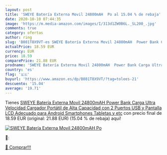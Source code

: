 ```yaml
---
layout: post
title: 'SWEYE Batería Externa Movil 24800mAH  Po al 15.04 % de rebaja'
date: 2020-10-10 07:44:35
image: 'https://m.media-amazon.com/images/I/313d1ZW0B6L._SL200_.jpg'
comments: true
category: ofertas
author: ring
slug: 'B081T8X9VT-es SWEYE Batería Externa Movil 24800mAH  Power Bank Carga Ultra Velocidad Cargador Portátil de Alta Capacidad con 2 Puertos USB y Pantalla LCD  Adecuado para Android Smartphones  Tabletas y etc'
actualPrice: 18.59 EUR
currency: EUR
price: 18.59
comparePrice: 21.88 EUR
prodname: 'SWEYE Batería Externa Movil 24800mAH  Power Bank Carga Ultra Velocidad Cargador Portátil de Alta Capacidad con 2 Puertos USB y Pantalla LCD  Adecuado para Android Smartphones  Tabletas y etc'
country: 'es'
flag: '🇪🇸'
buyurl: 'https://www.amazon.es/dp/B081T8X9VT/?tag=tolees-21'
descuento: '15.04'
average: '19.71'
---
```


Tienes [SWEYE Batería Externa Movil 24800mAH  Power Bank Carga Ultra Velocidad Cargador Portátil de Alta Capacidad con 2 Puertos USB y Pantalla LCD  Adecuado para Android Smartphones  Tabletas y etc](https://www.amazon.es/dp/B081T8X9VT/?tag=tolees-21) con precio final de  18.59 EUR (original: 21.88 EUR) (15.04 %  de rebaja) aqui!

[![SWEYE Batería Externa Movil 24800mAH  Po](https://m.media-amazon.com/images/I/313d1ZW0B6L._SL200_.jpg)](https://www.amazon.es/dp/B081T8X9VT/?tag=tolees-21)

🔎:


[🛒 Comprar!!!](https://www.amazon.es/dp/B081T8X9VT/?tag=tolees-21)
